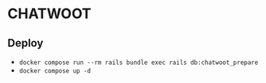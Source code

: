 # CHATWOOT

## Deploy
- `docker compose run --rm rails bundle exec rails db:chatwoot_prepare`
- `docker compose up -d`
